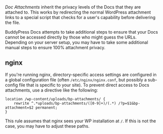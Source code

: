 _Doc Attachments_ inherit the privacy levels of the Docs that they are attached to. This works by redirecting the normal WordPress attachment links to a special script that checks for a user's capability before delivering the file.

BuddyPress Docs attempts to take additional steps to ensure that your Docs cannot be accessed directly by those who might guess the URLs. Depending on your server setup, you may have to take some additional manual steps to ensure 100% attachment privacy.

## nginx

If you're running nginx, directory-specific access settings are configured in a global configuration file (often `/etc/nginx/nginx.conf`, but possibly a sub-config file that is specific to your site). To prevent direct access to Docs attachments, use a directive like the following:

    location /wp-content/uploads/bp-attachments/ {
        rewrite ^.*uploads/bp-attachments/([0-9]+)/(.*) /?p=$1&bp-attachment=$2 permanent;
    }

This rule assumes that nginx sees your WP installation at `/`. If this is not the case, you may have to adjust these paths.